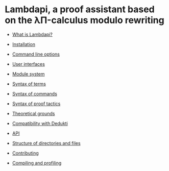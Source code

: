 Lambdapi, a proof assistant based on the λΠ-calculus modulo rewriting
=====================================================================

 - [What is Lambdapi?](doc/about.md)

 - [Installation](doc/install.md)
 
 - [Command line options](doc/options.md)

 - [User interfaces](doc/ui.md)

 - [Module system](doc/module.md)

 - [Syntax of terms](doc/terms.md)

 - [Syntax of commands](doc/commands.md)

 - [Syntax of proof tactics](doc/tactics.md)

 - [Theoretical grounds](doc/theory.md)
 
 - [Compatibility with Dedukti](doc/dedukti.md)
 
 - [API](doc/api.md)

 - [Structure of directories and files](doc/structure.md)
 
 - [Contributing](CONTRIBUTING.md)
 
 - [Compiling and profiling](doc/devel.md)
